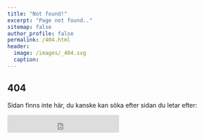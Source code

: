 ```yaml
---
title: "Not found!"
excerpt: "Page not found.."
sitemap: false
author_profile: false
permalink: /404.html
header:
  image: /images/_404.svg
  caption:
---  
```


## 404

Sidan finns inte här, du kanske kan söka efter sidan du letar efter:

<iframe src="https://duckduckgo.com/search.html?width=196&site=https://www.netkom.se&prefill=Search DuckDuckGo" style="overflow:hidden;margin:0;padding:0;width:254px;height:40px;" frameborder="0"></iframe>
